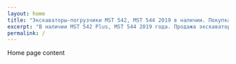 ```yaml
---
layout: home
title: "Экскаваторы-погрузчики MST 542, MST 544 2019 в наличии. Покупка, лизинг. ФКР Машинери."
excerpt: "В наличии MST 542 Plus, MST 544 2019 года. Продажа экскаваторов-погрузчиков MST со склада в Подмосковье.  Официальный дилер Sanko Makina в России"
permalink: /
---
```


Home page content
